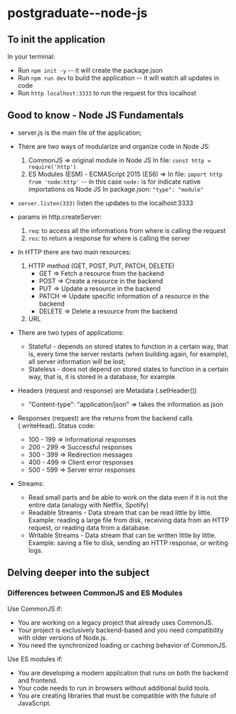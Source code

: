 # postgraduate--node-js

## To init the application
In your terminal:
- Run `npm init -y` -- it will create the package.json
- Run `npm run dev` to build the application -- it will watch all updates in code
- Run `http localhost:3333` to run the request for this localhost 


## Good to know - Node JS Fundamentals
- server.js is the main file of the application;

- There are two ways of modularize and organize code in Node JS:
    1) CommonJS => original module in Node JS 
    In file: `const http = require('http')`
    2) ES Modules (ESM) - ECMAScript 2015 (ES6) => 
    In file: `import http from 'node:http'` -- in this case `node:` is for indicate native importations os Node JS
    In package.json: `"type": "module"`

- `server.listen(333)` listen the updates to the localhost:3333

- params in http.createServer:
    1) `req`: to access all the informations from where is calling the request
    2) `res`: to return a response for where is calling the server


- In HTTP there are two main resources:
    1) HTTP method (GET, POST, PUT, PATCH, DELETE)
        - GET => Fetch a resource from the backend
        - POST => Create a resource in the backend
        - PUT => Update a resource in the backend
        - PATCH => Update specific information of a resource in the backend
        - DELETE => Delete a resource from the backend
    2) URL


- There are two types of applications:
    - Stateful - depends on stored states to function in a certain way, that is, every time the server restarts (when building again, for example), all server information will be lost;
    - Stateless - does not depend on stored states to function in a certain way, that is, it is stored in a database, for example.
    

- Headers (request and response) are Metadata (.setHeader())
    - "Content-type": "application/json" => takes the information as json   

- Responses (request) are the returns from the backend calls (.writeHead). Status code:
    - 100 - 199 => Informational responses
    - 200 - 299 => Successful responses
    - 300 - 399 => Redirection messages
    - 400 - 499 => Client error responses
    - 500 - 599 => Server error responses


- Streams:
    - Read small parts and be able to work on the data even if it is not the entire data (analogy with Netflix, Spotify)
    - Readable Streams - Data stream that can be read little by little. Example: reading a large file from disk, receiving data from an HTTP request, or reading data from a database.
    - Writable Streams - Data stream that can be written little by little. Example: saving a file to disk, sending an HTTP response, or writing logs.



## Delving deeper into the subject

### Differences between CommonJS and ES Modules

Use CommonJS if:
- You are working on a legacy project that already uses CommonJS.
- Your project is exclusively backend-based and you need compatibility with older versions of Node.js.
- You need the synchronized loading or caching behavior of CommonJS.

Use ES modules if:
- You are developing a modern application that runs on both the backend and frontend.
- Your code needs to run in browsers without additional build tools.
- You are creating libraries that must be compatible with the future of JavaScript.

